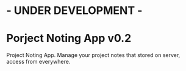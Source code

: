 # - UNDER DEVELOPMENT - 
# Porject Noting App v0.2
Project Noting App. Manage your project notes that stored on server, access from everywhere.
